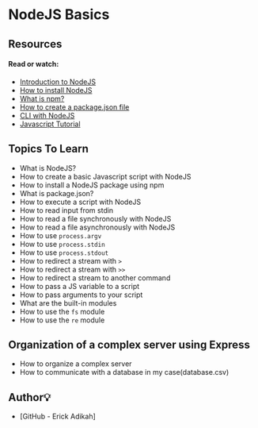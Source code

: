 # NodeJS Basics

## Resources

#### Read or watch:

* [Introduction to NodeJS](https://www.youtube.com/watch?v=doXpW5AD60Q&feature=youtu.be&hd=1)
* [How to install NodeJS](https://nodejs.org/en/download/package-manager/)
* [What is npm?](https://docs.npmjs.com/getting-started/what-is-npm)
* [How to create a package.json file](https://docs.npmjs.com/creating-a-package-json-file)
* [CLI with NodeJS](https://www.youtube.com/watch?v=edOmvng5IQc&feature=youtu.be&hd=1)
* [Javascript Tutorial](https://www.youtube.com/watch?v=vZBCTc9zHtI)


## Topics To Learn

* What is NodeJS?
* How to create a basic Javascript script with NodeJS
* How to install a NodeJS package using npm
* What is package.json?
* How to execute a script with NodeJS
* How to read input from stdin
* How to read a file synchronously with NodeJS
* How to read a file asynchronously with NodeJS
* How to use ```process.argv```
* How to use ```process.stdin```
* How to use ```process.stdout```
* How to redirect a stream with ```>```
* How to redirect a stream with ```>>```
* How to redirect a stream to another command
* How to pass a JS variable to a script
* How to pass arguments to your script
* What are the built-in modules
* How to use the ```fs``` module
* How to use the ```re``` module

## Organization of a complex server using Express

* How to organize a complex server
* How to communicate with a database in my case(database.csv)

## Author:bulb:

* [GitHub - Erick Adikah]
